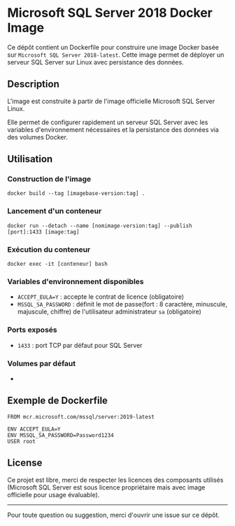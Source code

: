 # Microsoft SQL Server 2018 Docker Image

Ce dépôt contient un Dockerfile pour construire une image Docker basée sur `Microsoft SQL Server 2018-latest`. Cette image permet de déployer un serveur SQL Server sur Linux avec persistance des données.

## Description

L'image est construite à partir de l'image officielle Microsoft SQL Server Linux.

Elle permet de configurer rapidement un serveur SQL Server avec les variables d'environnement nécessaires et la persistance des données via des volumes Docker.

## Utilisation

### Construction de l'image

```
docker build --tag [imagebase-version:tag] . 
```

### Lancement d'un conteneur

```
docker run --detach --name [nomimage-version:tag] --publish [port]:1433 [image:tag]
```

### Exécution du conteneur

```
docker exec -it [conteneur] bash
```

### Variables d'environnement disponibles

- `ACCEPT_EULA=Y` : accepte le contrat de licence (obligatoire)
- `MSSQL_SA_PASSWORD` : définit le mot de passe(fort : 8 caractère, minuscule, majuscule, chiffre) de l'utilisateur administrateur `sa` (obligatoire) 

### Ports exposés

- `1433` : port TCP par défaut pour SQL Server

### Volumes par défaut

-

## Exemple de Dockerfile

```
FROM mcr.microsoft.com/mssql/server:2019-latest

ENV ACCEPT_EULA=Y
ENV MSSQL_SA_PASSWORD=Password1234
USER root
```

## License

Ce projet est libre, merci de respecter les licences des composants utilisés (Microsoft SQL Server est sous licence propriétaire mais avec image officielle pour usage évaluable).

---

Pour toute question ou suggestion, merci d'ouvrir une issue sur ce dépôt.